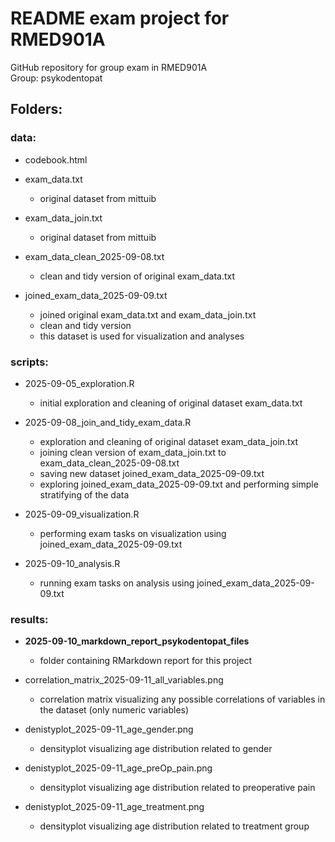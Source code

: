 # README exam project for RMED901A
GitHub repository for group exam in RMED901A  
Group: psykodentopat

## Folders:   

### data:   
  * codebook.html  
    
  * exam_data.txt  
    + original dataset from mittuib  
      
    
 * exam_data_join.txt  
   + original dataset from mittuib  
     

 * exam_data_clean_2025-09-08.txt  
   + clean and tidy version of original exam_data.txt  
  
 * joined_exam_data_2025-09-09.txt
   + joined original exam_data.txt and exam_data_join.txt  
   + clean and tidy version  
   + this dataset is used for visualization and analyses  
 

### scripts:  
* 2025-09-05_exploration.R  
  + initial exploration and cleaning of original dataset exam_data.txt  
   
* 2025-09-08_join_and_tidy_exam_data.R  
  + exploration and cleaning of original dataset exam_data_join.txt
  + joining clean version of exam_data_join.txt to exam_data_clean_2025-09-08.txt
  + saving new dataset joined_exam_data_2025-09-09.txt
  + exploring joined_exam_data_2025-09-09.txt and performing simple stratifying of the data
 
 * 2025-09-09_visualization.R  
   + performing exam tasks on visualization using joined_exam_data_2025-09-09.txt
  
 * 2025-09-10_analysis.R
   + running exam tasks on analysis using joined_exam_data_2025-09-09.txt  
    
### results:
* **2025-09-10_markdown_report_psykodentopat_files**
  + folder containing RMarkdown report for this project

* correlation_matrix_2025-09-11_all_variables.png
  + correlation matrix visualizing any possible correlations of variables in the dataset (only numeric variables)  
        
* denistyplot_2025-09-11_age_gender.png
  + densityplot visualizing age distribution related to gender

* denistyplot_2025-09-11_age_preOp_pain.png
  + densityplot visualizing age distribution related to preoperative pain

* denistyplot_2025-09-11_age_treatment.png
  + densityplot visualizing age distribution related to treatment group 
  


